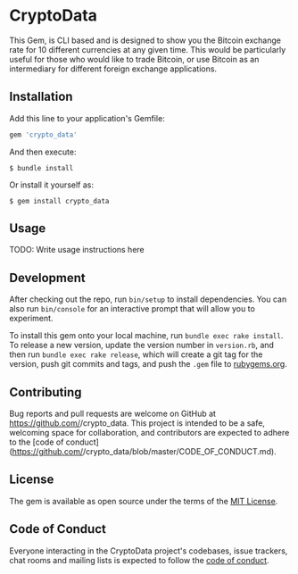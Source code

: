 # CryptoData

This Gem, is CLI based and is designed to show you the Bitcoin exchange rate for 10 different currencies at any given time. This would be particularly useful for those who would like to trade Bitcoin, or use Bitcoin as an intermediary for different foreign exchange applications.

## Installation

Add this line to your application's Gemfile:

```ruby
gem 'crypto_data'
```

And then execute:

    $ bundle install

Or install it yourself as:

    $ gem install crypto_data

## Usage

TODO: Write usage instructions here

## Development

After checking out the repo, run `bin/setup` to install dependencies. You can also run `bin/console` for an interactive prompt that will allow you to experiment.

To install this gem onto your local machine, run `bundle exec rake install`. To release a new version, update the version number in `version.rb`, and then run `bundle exec rake release`, which will create a git tag for the version, push git commits and tags, and push the `.gem` file to [rubygems.org](https://rubygems.org).

## Contributing

Bug reports and pull requests are welcome on GitHub at https://github.com/<github username>/crypto_data. This project is intended to be a safe, welcoming space for collaboration, and contributors are expected to adhere to the [code of conduct](https://github.com/<github username>/crypto_data/blob/master/CODE_OF_CONDUCT.md).


## License

The gem is available as open source under the terms of the [MIT License](https://opensource.org/licenses/MIT).

## Code of Conduct

Everyone interacting in the CryptoData project's codebases, issue trackers, chat rooms and mailing lists is expected to follow the [code of conduct](https://github.com/<Jeffer-Hernandez>/crypto_data/blob/master/CODE_OF_CONDUCT.md).
